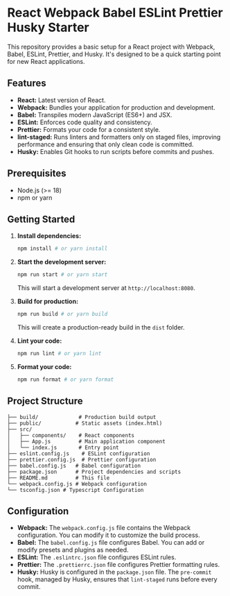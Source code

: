 # React Webpack Babel ESLint Prettier Husky Starter

This repository provides a basic setup for a React project with Webpack, Babel, ESLint, Prettier, and Husky. It's designed to be a quick starting point for new React applications.

## Features

* **React:** Latest version of React.
* **Webpack:** Bundles your application for production and development.
* **Babel:** Transpiles modern JavaScript (ES6+) and JSX.
* **ESLint:** Enforces code quality and consistency.
* **Prettier:** Formats your code for a consistent style.
* **lint-staged:** Runs linters and formatters only on staged files, improving performance and ensuring that only clean code is committed.
* **Husky:** Enables Git hooks to run scripts before commits and pushes.

## Prerequisites

* Node.js (>= 18)
* npm or yarn

## Getting Started

1.  **Install dependencies:**

    ```bash
    npm install # or yarn install
    ```

2.  **Start the development server:**

    ```bash
    npm run start # or yarn start
    ```

    This will start a development server at `http://localhost:8080`.

3.  **Build for production:**

    ```bash
    npm run build # or yarn build
    ```

    This will create a production-ready build in the `dist` folder.

4.  **Lint your code:**

    ```bash
    npm run lint # or yarn lint
    ```

5.  **Format your code:**

    ```bash
    npm run format # or yarn format
    ```

## Project Structure

```
├── build/             # Production build output
├── public/           # Static assets (index.html)
├── src/
│   ├── components/    # React components
│   ├── App.js         # Main application component
│   └── index.js       # Entry point
├── eslint.config.js    # ESLint configuration
├── prettier.config.js  # Prettier configuration
├── babel.config.js   # Babel configuration
├── package.json      # Project dependencies and scripts
├── README.md         # This file
└── webpack.config.js # Webpack configuration
└── tsconfig.json # Typescript Configuration
```
## Configuration

* **Webpack:** The `webpack.config.js` file contains the Webpack configuration. You can modify it to customize the build process.
* **Babel:** The `babel.config.js` file configures Babel. You can add or modify presets and plugins as needed.
* **ESLint:** The `.eslintrc.json` file configures ESLint rules.
* **Prettier:** The `.prettierrc.json` file configures Prettier formatting rules.
* **Husky:** Husky is configured in the `package.json` file. The `pre-commit` hook, managed by Husky, ensures that `lint-staged` runs before every commit.